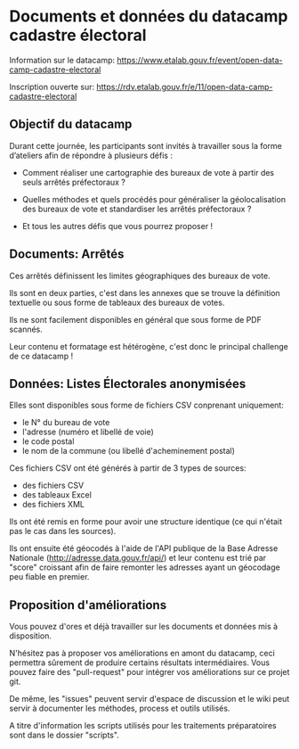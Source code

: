# Documents et données du datacamp cadastre électoral

Information sur le datacamp: https://www.etalab.gouv.fr/event/open-data-camp-cadastre-electoral

Inscription ouverte sur: https://rdv.etalab.gouv.fr/e/11/open-data-camp-cadastre-electoral


## Objectif du datacamp

Durant cette journée, les participants sont invités à travailler sous la forme d’ateliers afin de répondre à plusieurs défis :

- Comment réaliser une cartographie des bureaux de vote à partir des seuls arrêtés préfectoraux ?

- Quelles méthodes et quels procédés pour généraliser la géolocalisation des bureaux de vote et standardiser les arrêtés préfectoraux ?

- Et tous les autres défis que vous pourrez proposer !


## Documents: Arrêtés

Ces arrêtés définissent les limites géographiques des bureaux de vote.

Ils sont en deux parties, c'est dans les annexes que se trouve la définition textuelle ou sous forme de tableaux des bureaux de votes.

Ils ne sont facilement disponibles en général que sous forme de PDF scannés.

Leur contenu et formatage est hétérogène, c'est donc le principal challenge de ce datacamp !


## Données: Listes Électorales anonymisées

Elles sont disponibles sous forme de fichiers CSV conprenant uniquement:

- le N° du bureau de vote
- l'adresse (numéro et libellé de voie)
- le code postal
- le nom de la commune (ou libellé d'acheminement postal)

Ces fichiers CSV ont été générés à partir de 3 types de sources:

- des fichiers CSV
- des tableaux Excel
- des fichiers XML

Ils ont été remis en forme pour avoir une structure identique (ce qui n'était pas le cas dans les sources).

Ils ont ensuite été géocodés à l'aide de l'API publique de la Base Adresse Nationale (http://adresse.data.gouv.fr/api/) et leur contenu est trié par "score" croissant afin de faire remonter les adresses ayant un géocodage peu fiable en premier.


## Proposition d'améliorations

Vous pouvez d'ores et déjà travailler sur les documents et données mis à disposition.

N'hésitez pas à proposer vos améliorations en amont du datacamp, ceci permettra sûrement de produire certains résultats intermédiaires. Vous pouvez faire des "pull-request" pour intégrer vos améliorations sur ce projet git.

De même, les "issues" peuvent servir d'espace de discussion et le wiki peut servir à documenter les méthodes, process et outils utilisés.

A titre d'information les scripts utilisés pour les traitements préparatoires sont dans le dossier "scripts".


